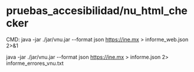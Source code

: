 # pruebas_accesibilidad/nu_html_checker

CMD:
java -jar ./jar/vnu.jar --format json https://ine.mx > informe_web.json 2>&1

java -jar ./jar/vnu.jar --format json https://ine.mx > informe.json 2> informe_errores_vnu.txt